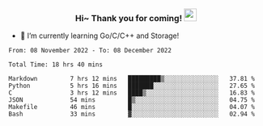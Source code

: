 <h3 align="center">
    Hi~ Thank you for coming!
    <img src="https://media.giphy.com/media/hvRJCLFzcasrR4ia7z/giphy.gif" width="25px">
</h3>

<!--
**pineapple-man/pineapple-man** is a ✨ _special_ ✨ repository because its `README.md` (this file) appears on your GitHub profile.

Here are some ideas to get you started:
- 🔭 I’m currently working on ...
- 🤔 I’m looking for help with ...
- 💬 Ask me about ...
- 📫 How to reach me: ...
- 😄 Pronouns: ...
- ⚡ Fun fact: 
- 👯 I’m looking to collaborate on kubernetes
-->
- 🌱 I’m currently learning Go/C/C++ and Storage!

<!--START_SECTION:waka-->

```text
From: 08 November 2022 - To: 08 December 2022

Total Time: 18 hrs 40 mins

Markdown         7 hrs 12 mins   █████████▒░░░░░░░░░░░░░░░   37.81 %
Python           5 hrs 16 mins   ███████░░░░░░░░░░░░░░░░░░   27.65 %
C                3 hrs 12 mins   ████▒░░░░░░░░░░░░░░░░░░░░   16.83 %
JSON             54 mins         █▒░░░░░░░░░░░░░░░░░░░░░░░   04.75 %
Makefile         46 mins         █░░░░░░░░░░░░░░░░░░░░░░░░   04.07 %
Bash             33 mins         ▓░░░░░░░░░░░░░░░░░░░░░░░░   02.94 %
```

<!--END_SECTION:waka-->
